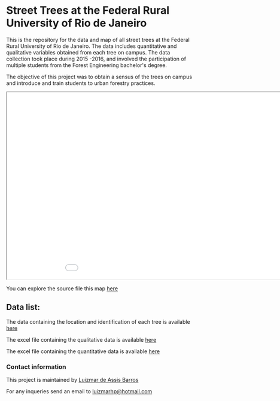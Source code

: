 # Street Trees at the Federal Rural University of Rio de Janeiro

This is the repository for the data and map of all street trees at the Federal Rural University of Rio de Janeiro. The data includes quantitative and qualitative variables obtained from each tree on campus. The data collection took place during 2015 -2016, and involved the participation of multiple students from the Forest Engineering bachelor's degree. 

The objective of this project was to obtain a sensus of the trees on campus and introduce and train students to urban forestry practices.

<iframe src="arvores_rural.html" height="500" width="1000"></iframe>

You can explore the source file this map [here](arvores_rural.html)

## Data list:

The data containing the location and identification of each tree is available [here](Invent_12_12_16_corrigido.shp)

The excel file containing the qualitative data is available [here](Qualitativo_Invent_atualizado_01_03_17.xlsx)

The excel file containing the quantitative data is available [here](Quantitativo_10_03_2017_I.xlsx)


### Contact information
This project is maintained by [Luizmar de Assis Barros](https://github.com/Luizmardeab)

For any inqueries send an email to luizmarhp@hotmail.com
